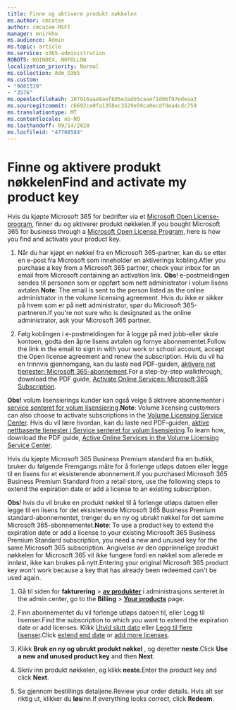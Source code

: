 ```yaml
---
title: Finne og aktivere produkt nøkkelen
ms.author: cmcatee
author: cmcatee-MSFT
manager: mnirkhe
ms.audience: Admin
ms.topic: article
ms.service: o365-administration
ROBOTS: NOINDEX, NOFOLLOW
localization_priority: Normal
ms.collection: Adm_O365
ms.custom:
- "9001519"
- "3576"
ms.openlocfilehash: 107916aae8aef805e2adb5caaef1d06f97edeaa3
ms.sourcegitcommit: c6692ce0fa1358ec3529e59ca0ecdfdea4cdc759
ms.translationtype: MT
ms.contentlocale: nb-NO
ms.lasthandoff: 09/14/2020
ms.locfileid: "47708584"
---
```

# <a name="find-and-activate-my-product-key"></a><span data-ttu-id="92350-102">Finne og aktivere produkt nøkkelen</span><span class="sxs-lookup"><span data-stu-id="92350-102">Find and activate my product key</span></span>

<span data-ttu-id="92350-103">Hvis du kjøpte Microsoft 365 for bedrifter via et [Microsoft Open License-program](https://go.microsoft.com/fwlink/p/?LinkID=613298), finner du og aktiverer produkt nøkkelen.</span><span class="sxs-lookup"><span data-stu-id="92350-103">If you bought Microsoft 365 for business through a [Microsoft Open License Program](https://go.microsoft.com/fwlink/p/?LinkID=613298), here is how you find and activate your product key.</span></span>

1. <span data-ttu-id="92350-104">Når du har kjøpt en nøkkel fra en Microsoft 365-partner, kan du se etter en e-post fra Microsoft som inneholder en aktiverings kobling.</span><span class="sxs-lookup"><span data-stu-id="92350-104">After you purchase a key from a Microsoft 365 partner, check your inbox for an email from Microsoft containing an activation link.</span></span>  <span data-ttu-id="92350-105">**Obs**! e-postmeldingen sendes til personen som er oppført som nett administrator i volum lisens avtalen.</span><span class="sxs-lookup"><span data-stu-id="92350-105">**Note**: The email is sent to the person listed as the online administrator in the volume licensing agreement.</span></span>  <span data-ttu-id="92350-106">Hvis du ikke er sikker på hvem som er på nett administrator, spør du Microsoft 365-partneren.</span><span class="sxs-lookup"><span data-stu-id="92350-106">If you're not sure who is designated as the online administrator, ask your Microsoft 365 partner.</span></span>

2. <span data-ttu-id="92350-107">Følg koblingen i e-postmeldingen for å logge på med jobb-eller skole kontoen, godta den åpne lisens avtalen og fornye abonnementet.</span><span class="sxs-lookup"><span data-stu-id="92350-107">Follow the link in the email to sign in with your work or school account, accept the Open license agreement and renew the subscription.</span></span>  <span data-ttu-id="92350-108">Hvis du vil ha en trinnvis gjennomgang, kan du laste ned PDF-guiden, [aktivere net tjenester: Microsoft 365-abonnement](https://go.microsoft.com/fwlink/p/?LinkId=618100).</span><span class="sxs-lookup"><span data-stu-id="92350-108">For a step-by-step walkthrough, download the PDF guide, [Activate Online Services: Microsoft 365 Subscription](https://go.microsoft.com/fwlink/p/?LinkId=618100).</span></span> 

<span data-ttu-id="92350-109">**Obs!** volum lisensierings kunder kan også velge å aktivere abonnementer i [service senteret for volum lisensiering](https://go.microsoft.com/fwlink/p/?LinkID=282016).</span><span class="sxs-lookup"><span data-stu-id="92350-109">**Note**: Volume licensing customers can also choose to activate subscriptions in the [Volume Licensing Service Center](https://go.microsoft.com/fwlink/p/?LinkID=282016).</span></span>  <span data-ttu-id="92350-110">Hvis du vil lære hvordan, kan du laste ned PDF-guiden, [aktive nettbaserte tjenester i Service senteret for volum lisensiering](https://go.microsoft.com/fwlink/p/?LinkId=618096).</span><span class="sxs-lookup"><span data-stu-id="92350-110">To learn how, download the PDF guide, [Active Online Services in the Volume Licensing Service Center](https://go.microsoft.com/fwlink/p/?LinkId=618096).</span></span>

<span data-ttu-id="92350-111">Hvis du kjøpte Microsoft 365 Business Premium standard fra en butikk, bruker du følgende Fremgangs måte for å forlenge utløps datoen eller legge til en lisens for et eksisterende abonnement.</span><span class="sxs-lookup"><span data-stu-id="92350-111">If you purchased Microsoft 365 Business Premium Standard from a retail store, use the following steps to extend the expiration date or add a license to an existing subscription.</span></span>

<span data-ttu-id="92350-112">**Obs**! hvis du vil bruke en produkt nøkkel til å forlenge utløps datoen eller legge til en lisens for det eksisterende Microsoft 365 Business Premium standard-abonnementet, trenger du en ny og ubrukt nøkkel for det samme Microsoft 365-abonnementet.</span><span class="sxs-lookup"><span data-stu-id="92350-112">**Note**: To use a product key to extend the expiration date or add a license to your existing Microsoft 365 Business Premium Standard subscription, you need a new and unused key for the same Microsoft  365 subscription.</span></span>  <span data-ttu-id="92350-113">Angivelse av den opprinnelige produkt nøkkelen for Microsoft 365 vil ikke fungere fordi en nøkkel som allerede er innløst, ikke kan brukes på nytt.</span><span class="sxs-lookup"><span data-stu-id="92350-113">Entering your original Microsoft  365 product key won't work because a key that has already been redeemed can't be used again.</span></span>

1. <span data-ttu-id="92350-114">Gå til siden for **fakturering**  >  **[av produkter](https://go.microsoft.com/fwlink/p/?linkid=842054)** i administrasjons senteret.</span><span class="sxs-lookup"><span data-stu-id="92350-114">In the admin center, go to the **Billing** > **[Your products](https://go.microsoft.com/fwlink/p/?linkid=842054)** page.</span></span>

2. <span data-ttu-id="92350-115">Finn abonnementet du vil forlenge utløps datoen til, eller Legg til lisenser.</span><span class="sxs-lookup"><span data-stu-id="92350-115">Find the subscription to which you want to extend the expiration date or add licenses.</span></span>  <span data-ttu-id="92350-116">Klikk [Utvid slutt dato](https://go.microsoft.com/fwlink/p/?linkid=842054) eller [Legg til flere lisenser](https://go.microsoft.com/fwlink/p/?linkid=842054).</span><span class="sxs-lookup"><span data-stu-id="92350-116">Click [extend end date](https://go.microsoft.com/fwlink/p/?linkid=842054) or [add more licenses](https://go.microsoft.com/fwlink/p/?linkid=842054).</span></span>

3. <span data-ttu-id="92350-117">Klikk **Bruk en ny og ubrukt produkt nøkkel** , og deretter **neste**.</span><span class="sxs-lookup"><span data-stu-id="92350-117">Click **Use a new and unused product key** and then **Next**.</span></span>

4. <span data-ttu-id="92350-118">Skriv inn produkt nøkkelen, og klikk **neste**.</span><span class="sxs-lookup"><span data-stu-id="92350-118">Enter the product key and click **Next**.</span></span>

5. <span data-ttu-id="92350-119">Se gjennom bestillings detaljene.</span><span class="sxs-lookup"><span data-stu-id="92350-119">Review your order details.</span></span>  <span data-ttu-id="92350-120">Hvis alt ser riktig ut, klikker du **løs**inn.</span><span class="sxs-lookup"><span data-stu-id="92350-120">If everything looks correct, click **Redeem**.</span></span>